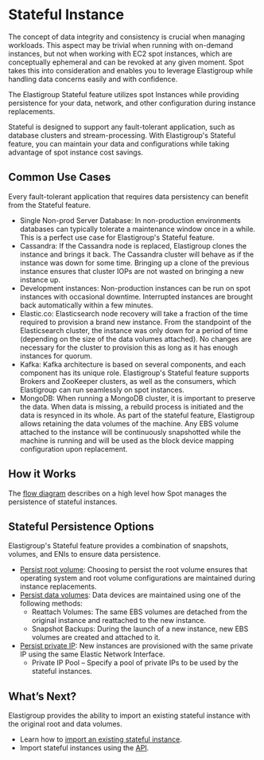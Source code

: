 # Stateful Instance

The concept of data integrity and consistency is crucial when managing workloads. This aspect may be trivial when running with on-demand instances, but not when working with EC2 spot instances, which are conceptually ephemeral and can be revoked at any given moment. Spot takes this into consideration and enables you to leverage Elastigroup while handling data concerns easily and with confidence.

The Elastigroup Stateful feature utilizes spot Instances while providing persistence for your data, network, and other configuration during instance replacements.

Stateful is designed to support any fault-tolerant application, such as database clusters and stream-processing. With Elastigroup's Stateful feature, you can maintain your data and configurations while taking advantage of spot instance cost savings.

## Common Use Cases

Every fault-tolerant application that requires data persistency can benefit from the Stateful feature.
- Single Non-prod Server Database: In non-production environments databases can typically tolerate a maintenance window once in a while. This is a perfect use case for Elastigroup's Stateful feature.
- Cassandra: If the Cassandra node is replaced, Elastigroup clones the instance and brings it back. The Cassandra cluster will behave as if the instance was down for some time. Bringing up a clone of the previous instance ensures that cluster IOPs are not wasted on bringing a new instance up.
- Development instances: Non-production instances can be run on spot instances with occasional downtime. Interrupted instances are brought back automatically within a few minutes.
- Elastic.co: Elasticsearch node recovery will take a fraction of the time required to provision a brand new instance. From the standpoint of the Elasticsearch cluster, the instance was only down for a period of time (depending on the size of the data volumes attached). No changes are necessary for the cluster to provision this as long as it has enough instances for quorum.
- Kafka: Kafka architecture is based on several components, and each component has its unique role. Elastigroup's Stateful feature supports Brokers and ZooKeeper clusters, as well as the consumers, which Elastigroup can run seamlessly on spot instances.
- MongoDB: When running a MongoDB cluster, it is important to preserve the data. When data is missing, a rebuild process is initiated and the data is resynced in its whole. As part of the stateful feature, Elastigroup allows retaining the data volumes of the machine. Any EBS volume attached to the instance will be continuously snapshotted while the machine is running and will be used as the block device mapping configuration upon replacement.

## How it Works

The [flow diagram](elastigroup/features/stateful-instance/stateful-elastigroup-flow) describes on a high level how Spot manages the persistence of stateful instances.

## Stateful Persistence Options

Elastigroup's Stateful feature provides a combination of snapshots, volumes, and ENIs to ensure data persistence.
- [Persist root volume](elastigroup/features/stateful-instance/persist-root-volume): Choosing to persist the root volume ensures that operating system and root volume configurations are maintained during instance replacements.
- [Persist data volumes](elastigroup/features/stateful-instance/persist-data-volumes): Data devices are maintained using one of the following methods:
  - Reattach Volumes: The same EBS volumes are detached from the original instance and reattached to the new instance.
  - Snapshot Backups: During the launch of a new instance, new EBS volumes are created and attached to it.
- [Persist private IP](elastigroup/features/stateful-instance/persist-network): New instances are provisioned with the same private IP using the same Elastic Network Interface.
  - Private IP Pool – Specify a pool of private IPs to be used by the stateful instances.

## What’s Next?

Elastigroup provides the ability to import an existing stateful instance with the original root and data volumes.
- Learn how to [import an existing stateful instance](elastigroup/features/stateful-instance/import-a-stateful-instance).
- Import stateful instances using the [API](https://docs.spot.io/api/#operation/importStatefulInstance).
